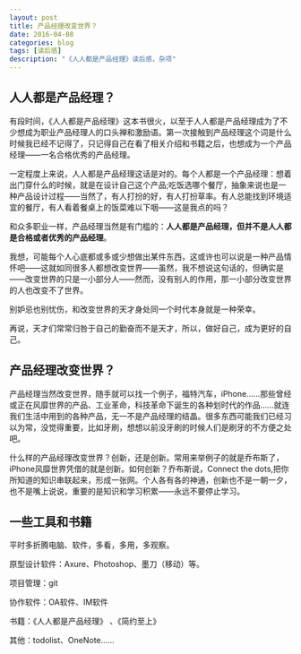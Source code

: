 ```yaml
---
layout: post
title: 产品经理改变世界？
date: 2016-04-08
categories: blog
tags: [读后感]
description: "《人人都是产品经理》读后感，杂项"
---
```

## 人人都是产品经理？

有段时间，《人人都是产品经理》这本书很火，以至于人人都是产品经理成为了不少想成为职业产品经理人的口头禅和激励语。第一次接触到产品经理这个词是什么时候我已经不记得了，只记得自己在看了相关介绍和书籍之后，也想成为一个产品经理——一名合格优秀的产品经理。

一定程度上来说，人人都是产品经理这话是对的。每个人都是一个产品经理：想着出门穿什么的时候，就是在设计自己这个产品;吃饭选哪个餐厅，抽象来说也是一种产品设计过程——当然了，有人打扮的好，有人打扮草率。有人总能找到环境适宜的餐厅，有人看着餐桌上的饭菜难以下咽——这是我点的吗？

和众多职业一样，产品经理当然是有门槛的：**人人都是产品经理，但并不是人人都是合格或者优秀的产品经理**。

我想，可能每个人心底都或多或少想做出某件东西，这或许也可以说是一种产品情怀吧——这就如同很多人都想改变世界——虽然，我不想说这句话的，但确实是——改变世界的只是一小部分人——然而，没有别人的作用，那一小部分改变世界的人也改变不了世界。

别妒忌也别忧伤，和改变世界的天才身处同一个时代本身就是一种荣幸。

再说，天才们常常归咎于自己的勤奋而不是天才，所以，做好自己，成为更好的自己。

## 产品经理改变世界？

产品经理当然改变世界，随手就可以找一个例子，福特汽车，iPhone……那些曾经或正在风靡世界的产品、工业革命，科技革命下诞生的各种划时代的作品……就连我们生活中用到的各种产品，无一不是产品经理的结晶。很多东西可能我们已经习以为常，没觉得重要，比如牙刷，想想以前没牙刷的时候人们是刷牙的不方便之处吧。

什么样的产品经理改变世界？创新，还是创新。常用来举例子的就是乔布斯了，iPhone风靡世界凭借的就是创新。如何创新？乔布斯说，Connect the dots,把你所知道的知识串联起来，形成一张网。个人各有各的神通，创新也不是一朝一夕，也不是嘴上说说，重要的是知识和学习积累——永远不要停止学习。



## 一些工具和书籍

平时多折腾电脑、软件，多看，多用，多观察。

原型设计软件：Axure、Photoshop、墨刀（移动）等。

项目管理：git

协作软件：OA软件、IM软件

书籍：《人人都是产品经理》 、《简约至上》

其他：todolist、OneNote……

